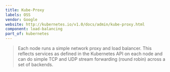 ```yaml
---
title: Kube-Proxy
labels: OSS
vendor: Google
website: http://kubernetes.io/v1.0/docs/admin/kube-proxy.html
component: load-balancing
part_of: kubernetes
---
```

> Each node runs a simple network proxy and load balancer. This reflects services
> as defined in the Kubernetes API on each node and can do simple TCP and UDP stream
> forwarding (round robin) across a set of backends.
